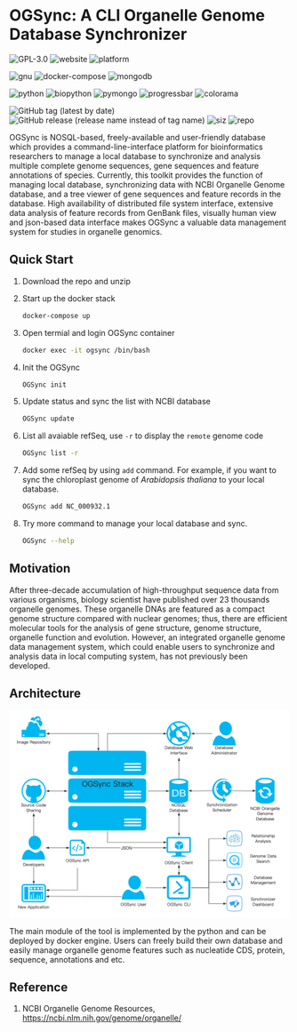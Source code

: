 # OGSync: A CLI Organelle Genome Database Synchronizer

![GPL-3.0](https://img.shields.io/github/license/yiqingxu/OGSync) ![website](https://img.shields.io/website?down_color=lightgrey&down_message=offline&up_color=green&up_message=online&url=https%3A%2F%2Fyiqingxu.github.io%2FOGSync%2F) ![platform](https://img.shields.io/badge/platform-win--64%20%7C%20win--32%20%7C%20osx--arm64%20%7C%20osx--64%20%7C%20linux--64%20%20%7C%20linux--aarch64%20%7C%20linux--ppc64le-lightgrey)

![gnu](https://img.shields.io/badge/GNU-3-green?style=flat-square&logo=gnu) ![docker-compose](https://img.shields.io/badge/dockercompose-3-blue?style=flat-square&logo=docker) ![mongodb](https://img.shields.io/badge/mongo-4.4-green?style=flat-square&logo=mongodb)

![python](https://img.shields.io/badge/python-3-red?style=flat-square&logo=python) ![biopython](https://img.shields.io/pypi/status/biopython?label=biopython&style=flat-square) ![pymongo](https://img.shields.io/pypi/status/pymongo?label=pymongo&style=flat-square) ![progressbar](https://img.shields.io/pypi/status/progressbar?label=progressbar&style=flat-square) ![colorama](https://img.shields.io/pypi/status/colorama?label=colorama&style=flat-square)

![GitHub tag (latest by date)](https://img.shields.io/github/v/tag/yiqingxu/OGSync) ![GitHub release (release name instead of tag name)](https://img.shields.io/github/v/release/yiqingxu/OGSync?display_name=release&include_prereleases) ![siz](https://img.shields.io/github/languages/code-size/yiqingxu/OGSync) ![repo](https://img.shields.io/github/repo-size/yiqingxu/OGSync)

OGSync is NOSQL-based, freely-available and user-friendly database which provides a command-line-interface platform for bioinformatics researchers to manage a local database to synchronize and analysis multiple complete genome sequences, gene sequences and feature annotations of species. Currently, this toolkit provides the function of managing local database, synchronizing data with NCBI Organelle Genome database, and a tree viewer of gene sequences and feature records in the database. High availability of distributed file system interface, extensive data analysis of feature records from GenBank files, visually human view and json-based data interface makes OGSync a valuable data management system for studies in organelle genomics.

## Quick Start

1. Download the repo and unzip
2. Start up the docker stack

    ``` sh
    docker-compose up
    ```

3. Open termial and login OGSync container

    ``` sh
    docker exec -it ogsync /bin/bash
    ```

4. Init the OGSync

    ``` sh
    OGSync init
    ```

5. Update status and sync the list with NCBI database

    ``` sh
    OGSync update
    ```

6. List all avaiable refSeq, use `-r` to display the `remote` genome code

    ``` sh
    OGSync list -r
    ```

7. Add some refSeq by using `add` command. For example, if you want to sync the chloroplast genome of *Arabidopsis thaliana* to your local database.

    ``` sh
    OGSync add NC_000932.1
    ```

8. Try more command to manage your local database and sync.

    ``` sh
    OGSync --help
    ```

## Motivation

After three-decade accumulation of high-throughput sequence data from various organisms, biology scientist have published over 23 thousands organelle genomes. These organelle DNAs are featured as a compact genome structure compared with nuclear genomes; thus, there are efficient molecular tools for the analysis of gene structure, genome structure, organelle function and evolution. However, an integrated organelle genome data management system, which could enable users to synchronize and analysis data in local computing system, has not previously been developed.

## Architecture

![architecture](https://raw.githubusercontent.com/yiqingxu/OGSync/main/img/OGSync.png)

The main module of the tool is implemented by the python and can be deployed by docker engine. Users can freely build their own database and easily manage organelle genome features such as nucleatide CDS, protein, sequence, annotations and etc.

## Reference

1. NCBI Organelle Genome Resources, <https://ncbi.nlm.nih.gov/genome/organelle/>
